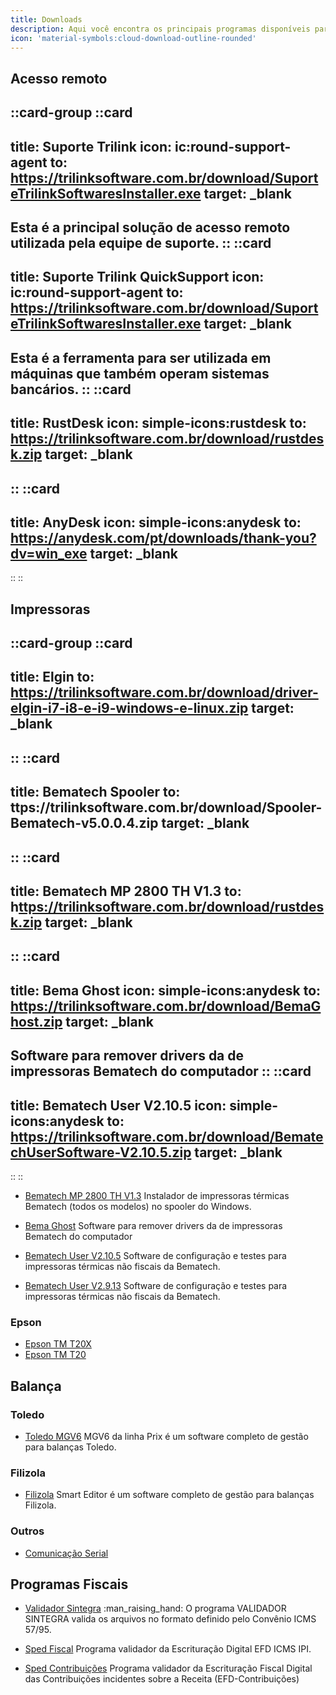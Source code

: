```yaml
---
title: Downloads
description: Aqui você encontra os principais programas disponíveis para download.
icon: 'material-symbols:cloud-download-outline-rounded'
---
```


## Acesso remoto

::card-group
  ::card
  ---
  title: Suporte Trilink
  icon: ic:round-support-agent
  to: https://trilinksoftware.com.br/download/SuporteTrilinkSoftwaresInstaller.exe
  target: _blank
  ---
  Esta é a principal solução de acesso remoto utilizada pela equipe de suporte.
  ::
  ::card
  ---
  title: Suporte Trilink QuickSupport
  icon: ic:round-support-agent
  to: https://trilinksoftware.com.br/download/SuporteTrilinkSoftwaresInstaller.exe
  target: _blank
  ---
  Esta é a ferramenta para ser utilizada em máquinas que também operam sistemas bancários.
  ::
  ::card
  ---
  title: RustDesk
  icon: simple-icons:rustdesk
  to: https://trilinksoftware.com.br/download/rustdesk.zip
  target: _blank
  ---
  ::
  ::card
  ---
  title: AnyDesk
  icon: simple-icons:anydesk
  to: https://anydesk.com/pt/downloads/thank-you?dv=win_exe
  target: _blank
  ---
  ::
::

## Impressoras

::card-group
  ::card
  ---
  title: Elgin
  to: https://trilinksoftware.com.br/download/driver-elgin-i7-i8-e-i9-windows-e-linux.zip
  target: _blank
  ---
  ::
  ::card
  ---
  title: Bematech Spooler
  to: ttps://trilinksoftware.com.br/download/Spooler-Bematech-v5.0.0.4.zip
  target: _blank
  ---
  ::
  ::card
  ---
  title: Bematech MP 2800 TH V1.3
  to: h[ttps://trilinksoftware.com.br/download/rustdesk.zip](https://trilinksoftware.com.br/download/Bematech-MP-2800-TH-v1.3.zip)
  target: _blank
  ---
  ::
  ::card
  ---
  title: Bema Ghost
  icon: simple-icons:anydesk
  to: https://trilinksoftware.com.br/download/BemaGhost.zip
  target: _blank
  ---
  Software para remover drivers da de impressoras Bematech do computador
  ::
  ::card
  ---
  title: Bematech User V2.10.5
  icon: simple-icons:anydesk
  to: https://trilinksoftware.com.br/download/BematechUserSoftware-V2.10.5.zip
  target: _blank
  ---
  ::
::


- [Bematech MP 2800 TH V1.3](https://trilinksoftware.com.br/download/Bematech-MP-2800-TH-v1.3.zip)
Instalador de impressoras térmicas Bematech (todos os modelos) no spooler do Windows.

- [Bema Ghost](https://trilinksoftware.com.br/download/BemaGhost.zip)
Software para remover drivers da de impressoras Bematech do computador

- [Bematech User V2.10.5](https://trilinksoftware.com.br/download/BematechUserSoftware-V2.10.5.zip) Software de configuração e testes para impressoras térmicas não fiscais da Bematech.

- [Bematech User V2.9.13](https://trilinksoftware.com.br/download/BematechUserSoftware-V2.9.13.zip) Software de configuração e testes para impressoras térmicas não fiscais da Bematech.

### Epson

- [Epson TM T20X](https://trilinksoftware.com.br/download/driver-epson-tm-t20x.zip)
- [Epson TM T20](https://trilinksoftware.com.br/download/driver-epson-tm-t20.zip)

## Balança

### Toledo

- [Toledo MGV6](https://trilinksoftware.com.br/download/mgv6-toledo.zip)
MGV6 da linha Prix é um software completo de gestão para balanças Toledo.

### Filizola

- [Filizola](https://trilinksoftware.com.br/download/Filizola-Smart-2.14-Full.zip)
Smart Editor é um software completo de gestão para balanças Filizola.

### Outros

- [Comunicação Serial](https://trilinksoftware.com.br/download/Comunicacao_Serial.rar)

## Programas Fiscais

- [Validador Sintegra](http://receita.fazenda.rs.gov.br/download/1849) :man_raising_hand: O programa VALIDADOR SINTEGRA valida os arquivos no formato definido pelo Convênio ICMS 57/95.

- [Sped Fiscal](https://servicos.receita.fazenda.gov.br/publico/programas/Sped/SpedFiscal/PVA_EFD_w32-3.0.5.exe) Programa validador da Escrituração Digital EFD ICMS IPI.

- [Sped Contribuições](https://servicos.receita.fazenda.gov.br/publico/programas/SpedPisCofinsPVA/EFDContribuicoes_w32-5.0.2.exe) Programa validador da Escrituração Fiscal Digital das Contribuições incidentes sobre a Receita (EFD-Contribuições)

</div>
